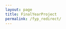 ```yaml
---
layout: page
title: FinalYearProject
permalink: /fyp_redirect/
---
```

<script>
window.location = "http://Not0nFire.github.io/FinalYearProject";
</script>
